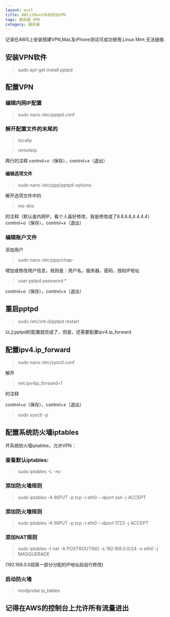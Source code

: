 ```yaml
---
layout: post
title: AWS上Ubunt系统添加VPN
tags: 服务器 VPN
category: 服务器
---
```


记录在AWS上安装搭建VPN,Mac及iPhone测试可成功使用,Linux Mint 无法链接.

## 安装VPN软件
>sudo apt-get install pptpd

## 配置VPN

### 编辑内网IP配置
>sudo nano /etc/pptpd.conf

### 解开配置文件的末尾的
>localip

>remoteip

两行的注释
control+o（保存），control+x（退出）

#### 编辑选项文件
>sudo nano /etc/ppp/pptpd-options

解开选项文件中的

>ms-dns

的注释（默认是内网IP，看个人喜好修改，我是修改成了8.8.8.8,4.4.4.4）
control+o（保存），control+x（退出）

### 编辑账户文件
添加用户

>sudo nano /etc/ppp/chap-

增加或修改用户信息，规则是：用户名，服务器，密码，授权IP地址

>user pptpd password *

control+o（保存），control+x（退出）

## 重启pptpd
>sudo /etc/init.d/pptpd restart

以上pptpd的配置就完成了，但是，还需要配置ipv4.ip_forward

## 配置ipv4.ip_forward

>sudo nano /etc/sysctl.conf

解开
>net.ipv4ip_forward=1

的注释

control+o（保存），control+x（退出）

>sudo sysctl -p

## 配置系统防火墙iptables
开系统防火墙iptables，允许VPN：

### 查看默认iptables:
>sudo iptables -L -nv


### 添加防火墙规则
>sudo iptables -A INPUT -p tcp -i eth0 --dport ssh -j ACCEPT


### 添加防火墙规则
>sudo iptables -A INPUT -p tcp -i eth0 --dport 1723 -j ACCEPT


### 添加NAT规则
>sudo iptables -t nat -A POSTROUTING -s 192.168.0.0/24 -o eth0 -j MASQUERADE

(192.168.0.0视第一部分分配的IP地址段自行修改)

### 启动防火墙
>modprobe ip_tables

## 记得在AWS的控制台上允许所有流量进出
